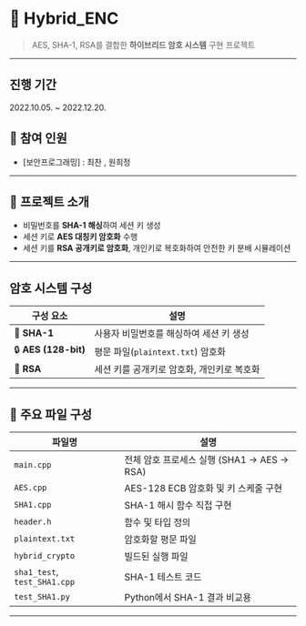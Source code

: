 # 🔐 Hybrid_ENC

> AES, SHA-1, RSA를 결합한 **하이브리드 암호 시스템** 구현 프로젝트

---

## 진행 기간
2022.10.05. ~ 2022.12.20.

## 👥 참여 인원
- [보안프로그래밍] : 최찬 , 원희정  

---

## 📌 프로젝트 소개

- 비밀번호를 **SHA-1 해싱**하여 세션 키 생성
- 세션 키로 **AES 대칭키 암호화** 수행
- 세션 키를 **RSA 공개키로 암호화**, 개인키로 복호화하여 안전한 키 분배 시뮬레이션

---

## 암호 시스템 구성

| 구성 요소 | 설명 |
|-----------|------|
| 🔐 **SHA-1** | 사용자 비밀번호를 해싱하여 세션 키 생성 |
| 🔒 **AES (128-bit)** | 평문 파일(`plaintext.txt`) 암호화 |
| 🔑 **RSA** | 세션 키를 공개키로 암호화, 개인키로 복호화 |

---

## 🧾 주요 파일 구성

| 파일명 | 설명 |
|--------|------|
| `main.cpp` | 전체 암호 프로세스 실행 (SHA1 → AES → RSA) |
| `AES.cpp` | AES-128 ECB 암호화 및 키 스케줄 구현 |
| `SHA1.cpp` | SHA-1 해시 함수 직접 구현 |
| `header.h` | 함수 및 타입 정의 |
| `plaintext.txt` | 암호화할 평문 파일 |
| `hybrid_crypto` | 빌드된 실행 파일 |
| `sha1_test`, `test_SHA1.cpp` | SHA-1 테스트 코드 |
| `test_SHA1.py` | Python에서 SHA-1 결과 비교용 |

---
